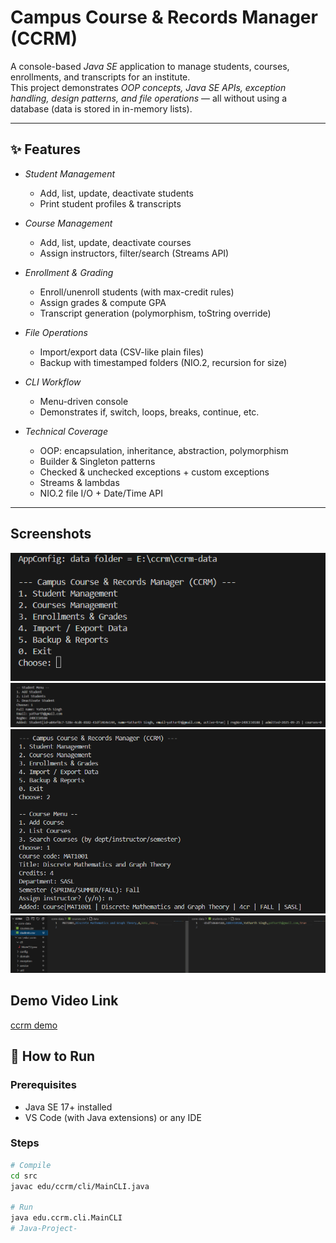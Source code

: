 # Campus Course & Records Manager (CCRM)

A console-based *Java SE* application to manage students, courses, enrollments, and transcripts for an institute.  
This project demonstrates *OOP concepts, Java SE APIs, exception handling, design patterns, and file operations* — all without using a database (data is stored in in-memory lists).

---

## ✨ Features

- *Student Management*
  - Add, list, update, deactivate students
  - Print student profiles & transcripts  

- *Course Management*
  - Add, list, update, deactivate courses
  - Assign instructors, filter/search (Streams API)  

- *Enrollment & Grading*
  - Enroll/unenroll students (with max-credit rules)
  - Assign grades & compute GPA
  - Transcript generation (polymorphism, toString override)  

- *File Operations*
  - Import/export data (CSV-like plain files)  
  - Backup with timestamped folders (NIO.2, recursion for size)  

- *CLI Workflow*
  - Menu-driven console
  - Demonstrates if, switch, loops, breaks, continue, etc.  

- *Technical Coverage*
  - OOP: encapsulation, inheritance, abstraction, polymorphism  
  - Builder & Singleton patterns  
  - Checked & unchecked exceptions + custom exceptions  
  - Streams & lambdas  
  - NIO.2 file I/O + Date/Time API  

---

## Screenshots
![Screenshot 1](<screenshots/Screenshot 2025-09-25 005701.png>)
![Screenshot 2](<screenshots/Screenshot 2025-09-25 005913.png>)
![Screenshot 3](<screenshots/Screenshot 2025-09-25 005930.png>)
![Screenshot 4](<screenshots/Screenshot 2025-09-25 010040.png>)

## Demo Video Link
[ccrm demo](https://drive.google.com/drive/folders/14sZpSiEtMld4KS4WDpXHOYVvR13EKoJ8?usp=drive_link)

## 🚀 How to Run

### Prerequisites
- Java SE 17+ installed  
- VS Code (with Java extensions) or any IDE  

### Steps
```bash
# Compile
cd src
javac edu/ccrm/cli/MainCLI.java

# Run
java edu.ccrm.cli.MainCLI
#   J a v a - P r o j e c t - 
 
 